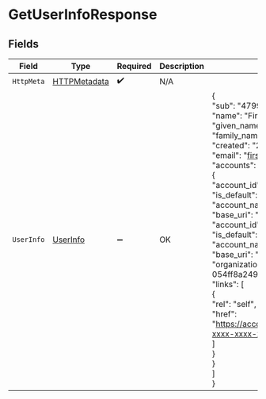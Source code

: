 # GetUserInfoResponse


## Fields

| Field                                                                                                                                                                                                                                                                                                                                                                                                                                                                                                                                                                                                                                                                                                                                                  | Type                                                                                                                                                                                                                                                                                                                                                                                                                                                                                                                                                                                                                                                                                                                                                   | Required                                                                                                                                                                                                                                                                                                                                                                                                                                                                                                                                                                                                                                                                                                                                               | Description                                                                                                                                                                                                                                                                                                                                                                                                                                                                                                                                                                                                                                                                                                                                            | Example                                                                                                                                                                                                                                                                                                                                                                                                                                                                                                                                                                                                                                                                                                                                                |
| ------------------------------------------------------------------------------------------------------------------------------------------------------------------------------------------------------------------------------------------------------------------------------------------------------------------------------------------------------------------------------------------------------------------------------------------------------------------------------------------------------------------------------------------------------------------------------------------------------------------------------------------------------------------------------------------------------------------------------------------------------ | ------------------------------------------------------------------------------------------------------------------------------------------------------------------------------------------------------------------------------------------------------------------------------------------------------------------------------------------------------------------------------------------------------------------------------------------------------------------------------------------------------------------------------------------------------------------------------------------------------------------------------------------------------------------------------------------------------------------------------------------------------ | ------------------------------------------------------------------------------------------------------------------------------------------------------------------------------------------------------------------------------------------------------------------------------------------------------------------------------------------------------------------------------------------------------------------------------------------------------------------------------------------------------------------------------------------------------------------------------------------------------------------------------------------------------------------------------------------------------------------------------------------------------ | ------------------------------------------------------------------------------------------------------------------------------------------------------------------------------------------------------------------------------------------------------------------------------------------------------------------------------------------------------------------------------------------------------------------------------------------------------------------------------------------------------------------------------------------------------------------------------------------------------------------------------------------------------------------------------------------------------------------------------------------------------ | ------------------------------------------------------------------------------------------------------------------------------------------------------------------------------------------------------------------------------------------------------------------------------------------------------------------------------------------------------------------------------------------------------------------------------------------------------------------------------------------------------------------------------------------------------------------------------------------------------------------------------------------------------------------------------------------------------------------------------------------------------ |
| `HttpMeta`                                                                                                                                                                                                                                                                                                                                                                                                                                                                                                                                                                                                                                                                                                                                             | [HTTPMetadata](../../Models/Components/HTTPMetadata.md)                                                                                                                                                                                                                                                                                                                                                                                                                                                                                                                                                                                                                                                                                                | :heavy_check_mark:                                                                                                                                                                                                                                                                                                                                                                                                                                                                                                                                                                                                                                                                                                                                     | N/A                                                                                                                                                                                                                                                                                                                                                                                                                                                                                                                                                                                                                                                                                                                                                    |                                                                                                                                                                                                                                                                                                                                                                                                                                                                                                                                                                                                                                                                                                                                                        |
| `UserInfo`                                                                                                                                                                                                                                                                                                                                                                                                                                                                                                                                                                                                                                                                                                                                             | [UserInfo](../../Models/Components/UserInfo.md)                                                                                                                                                                                                                                                                                                                                                                                                                                                                                                                                                                                                                                                                                                        | :heavy_minus_sign:                                                                                                                                                                                                                                                                                                                                                                                                                                                                                                                                                                                                                                                                                                                                     | OK                                                                                                                                                                                                                                                                                                                                                                                                                                                                                                                                                                                                                                                                                                                                                     | {<br/>"sub": "4799e5e9-xxxx-xxxx-xxxx-cf4713bbcacc",<br/>"name": "First Last",<br/>"given_name": "First",<br/>"family_name": "Last",<br/>"created": "2015-08-13T22:03:03.45",<br/>"email": "first.last@example.com",<br/>"accounts": [<br/>{<br/>"account_id": "a4ec37d6-xxxx-xxxx-xxxx-143885c333aa",<br/>"is_default": false,<br/>"account_name": "Example Europe Ltd",<br/>"base_uri": "https://eu.docusign.net"<br/>},<br/>{<br/>"account_id": "a4ec37d6-xxxx-xxxx-xxxx-143885c220e1",<br/>"is_default": true,<br/>"account_name": "Example Corporation",<br/>"base_uri": "https://na3.docusign.net",<br/>"organization": {<br/>"organization_id": "9c5fb8e1-xxxx-xxxx-xxxx-054ff8a249bf",<br/>"links": [<br/>{<br/>"rel": "self",<br/>"href": "https://account.domain.example.com/organizations/9c5fb8e1-xxxx-xxxx-xxxx-054ff8a249bf"<br/>}<br/>]<br/>}<br/>}<br/>]<br/>} |